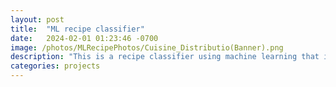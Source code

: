 ```yaml
---
layout: post
title:  "ML recipe classifier"
date:   2024-02-01 01:23:46 -0700
image: /photos/MLRecipePhotos/Cuisine_Distributio(Banner).png
description: "This is a recipe classifier using machine learning that is trained to classify the type of cuisine (american, mediteranian, etc.) based only on the list of ingredients for the recipe"
categories: projects
---
```



[jekyll-docs]: https://jekyllrb.com/docs/home
[jekyll-gh]:   https://github.com/jekyll/jekyll
[jekyll-talk]: https://talk.jekyllrb.com/
